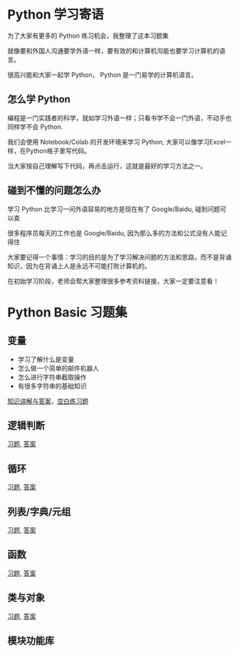 

# Python 学习寄语

为了大家有更多的 Python 练习机会，我整理了这本习题集

就像要和外国人沟通要学外语一样，要有效的和计算机沟能也要学习计算机的语言。

很高兴能和大家一起学 Python， Python 是一门易学的计算机语言。

## 怎么学 Python

编程是一门实践者的科学，就如学习外语一样；只看书学不会一门外语，不动手也同样学不会 Python.

我们会使用 Notebook/Colab 的开发环境来学习 Python, 大家可以像学习Excel一样，在Python格子里写代码。

当大家按自己理解写下代码，再点击运行，这就是最好的学习方法之一。

## 碰到不懂的问题怎么办

学习 Python 比学习一问外语容易的地方是现在有了 Google/Baidu, 碰到问题可以查

很多程序员每天的工作也是 Google/Baidu, 因为那么多的方法和公式没有人能记得住

大家要记得一个事情：学习的目的是为了学习解决问题的方法和思路，而不是背诵知识，因为在背诵上人是永远不可能打败计算机的。

在初始学习阶段，老师会帮大家整理很多参考资料链接，大家一定要注意看！

# Python Basic 习题集

## 变量

* 学习了解什么是变量
* 怎么做一个简单的邮件机器人
* 怎么进行字符串截取操作
* 有很多字符串的基础知识

[知识讲解与答案](01-variable/answer-questions.ipynb)，[空白练习题](01-variable/questions.ipynb)

## 逻辑判断

[习题](02-logic/questions.ipynb), [答案](02-logic/answer-questions.ipynb)

## 循环

[习题](03-loop/questions.ipynb), [答案](03-loop/answer-questions.ipynb)

## 列表/字典/元组

[习题](04-list-dict/questions.ipynb), [答案](04-list-dict/answer-questions.ipynb)

## 函数

[习题](05-function/questions.ipynb), [答案](05-function/answer-questions.ipynb)

## 类与对象

[习题](06-class-object/questions.ipynb), [答案](06-class-object/answer-questions.ipynb)


## 模块功能库


